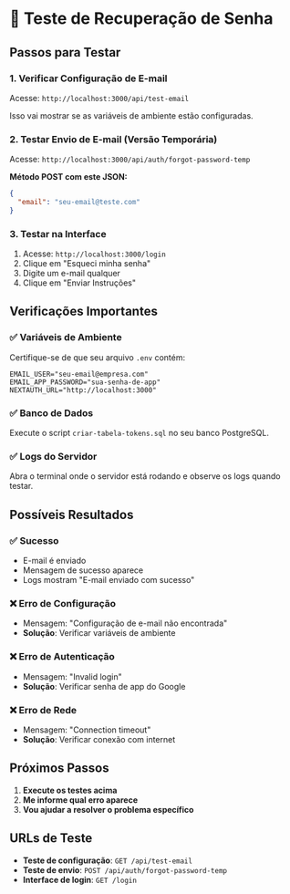 # 🧪 Teste de Recuperação de Senha

## Passos para Testar

### 1. **Verificar Configuração de E-mail**
Acesse: `http://localhost:3000/api/test-email`

Isso vai mostrar se as variáveis de ambiente estão configuradas.

### 2. **Testar Envio de E-mail (Versão Temporária)**
Acesse: `http://localhost:3000/api/auth/forgot-password-temp`

**Método POST com este JSON:**
```json
{
  "email": "seu-email@teste.com"
}
```

### 3. **Testar na Interface**
1. Acesse: `http://localhost:3000/login`
2. Clique em "Esqueci minha senha"
3. Digite um e-mail qualquer
4. Clique em "Enviar Instruções"

## Verificações Importantes

### ✅ **Variáveis de Ambiente**
Certifique-se de que seu arquivo `.env` contém:
```env
EMAIL_USER="seu-email@empresa.com"
EMAIL_APP_PASSWORD="sua-senha-de-app"
NEXTAUTH_URL="http://localhost:3000"
```

### ✅ **Banco de Dados**
Execute o script `criar-tabela-tokens.sql` no seu banco PostgreSQL.

### ✅ **Logs do Servidor**
Abra o terminal onde o servidor está rodando e observe os logs quando testar.

## Possíveis Resultados

### ✅ **Sucesso**
- E-mail é enviado
- Mensagem de sucesso aparece
- Logs mostram "E-mail enviado com sucesso"

### ❌ **Erro de Configuração**
- Mensagem: "Configuração de e-mail não encontrada"
- **Solução**: Verificar variáveis de ambiente

### ❌ **Erro de Autenticação**
- Mensagem: "Invalid login"
- **Solução**: Verificar senha de app do Google

### ❌ **Erro de Rede**
- Mensagem: "Connection timeout"
- **Solução**: Verificar conexão com internet

## Próximos Passos

1. **Execute os testes acima**
2. **Me informe qual erro aparece**
3. **Vou ajudar a resolver o problema específico**

## URLs de Teste

- **Teste de configuração**: `GET /api/test-email`
- **Teste de envio**: `POST /api/auth/forgot-password-temp`
- **Interface de login**: `GET /login`
